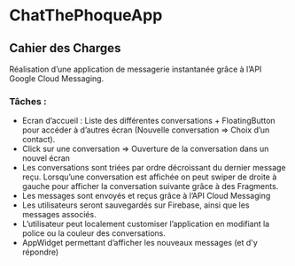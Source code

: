 # ChatThePhoqueApp

## Cahier des Charges

Réalisation d’une application de messagerie instantanée grâce à l’API Google Cloud Messaging.

### Tâches :
-	Ecran d’accueil : Liste des différentes conversations + FloatingButton pour accéder à d’autres écran (Nouvelle conversation => Choix d’un contact).
-	Click sur une conversation => Ouverture de la conversation dans un nouvel écran
-	Les conversations sont triées par ordre décroissant du dernier message reçu. Lorsqu’une conversation est affichée on peut swiper de droite à gauche pour afficher la conversation suivante grâce à des Fragments.
-	Les messages sont envoyés et reçus grâce à l’API Cloud Messaging
-	Les utilisateurs seront sauvegardés sur Firebase, ainsi que les messages associés.
-	L’utilisateur peut localement customiser l’application en modifiant la police ou la couleur des conversations.
-	AppWidget permettant d’afficher les nouveaux messages (et d'y répondre)

